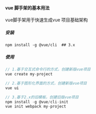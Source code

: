 #### vue 脚手架的基本用法

vue脚手架用于快速生成vue 项目基础架构

##### 安装

```shell
npm install -g @vue/cli  ## 3.x
```

##### 使用

```js
// 1.基于交互式命令行的方式，创建新版vue项目
vue create my-project

// 2.基于图形化界面的方式，创建新版vue项目
vue ui

// 3.基于2.x的旧模板，创建旧版vue项目
npm install -g @vue/cli-init
vue init webpack my-project
```


